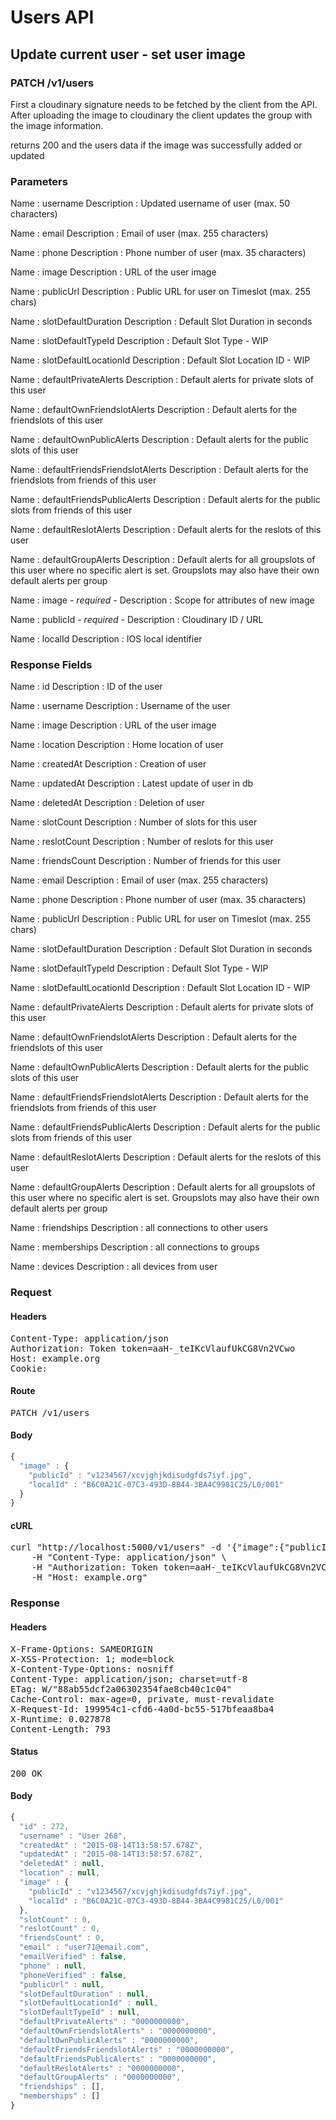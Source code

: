 # Users API

## Update current user - set user image

### PATCH /v1/users

First a cloudinary signature needs to be fetched by the client from the API. After uploading the image to cloudinary the client updates the group with the image information.

returns 200 and the users data if the image was successfully added or updated

### Parameters

Name : username
Description : Updated username of user (max. 50 characters)

Name : email
Description : Email of user (max. 255 characters)

Name : phone
Description : Phone number of user (max. 35 characters)

Name : image
Description : URL of the user image

Name : publicUrl
Description : Public URL for user on Timeslot (max. 255 chars)

Name : slotDefaultDuration
Description : Default Slot Duration in seconds

Name : slotDefaultTypeId
Description : Default Slot Type - WIP

Name : slotDefaultLocationId
Description : Default Slot Location ID - WIP

Name : defaultPrivateAlerts
Description : Default alerts for private slots of this user

Name : defaultOwnFriendslotAlerts
Description : Default alerts for the friendslots of this user

Name : defaultOwnPublicAlerts
Description : Default alerts for the public slots of this user

Name : defaultFriendsFriendslotAlerts
Description : Default alerts for the friendslots from friends of this user

Name : defaultFriendsPublicAlerts
Description : Default alerts for the public slots from friends of this user

Name : defaultReslotAlerts
Description : Default alerts for the reslots of this user

Name : defaultGroupAlerts
Description : Default alerts for all groupslots of this user where no specific alert is set. Groupslots may also have their own default alerts per group

Name : image *- required -*
Description : Scope for attributes of new image

Name : publicId *- required -*
Description : Cloudinary ID / URL

Name : localId
Description : IOS local identifier


### Response Fields

Name : id
Description : ID of the user

Name : username
Description : Username of the user

Name : image
Description : URL of the user image

Name : location
Description : Home location of user

Name : createdAt
Description : Creation of user

Name : updatedAt
Description : Latest update of user in db

Name : deletedAt
Description : Deletion of user

Name : slotCount
Description : Number of slots for this user

Name : reslotCount
Description : Number of reslots for this user

Name : friendsCount
Description : Number of friends for this user

Name : email
Description : Email of user (max. 255 characters)

Name : phone
Description : Phone number of user (max. 35 characters)

Name : publicUrl
Description : Public URL for user on Timeslot (max. 255 chars)

Name : slotDefaultDuration
Description : Default Slot Duration in seconds

Name : slotDefaultTypeId
Description : Default Slot Type - WIP

Name : slotDefaultLocationId
Description : Default Slot Location ID - WIP

Name : defaultPrivateAlerts
Description : Default alerts for private slots of this user

Name : defaultOwnFriendslotAlerts
Description : Default alerts for the friendslots of this user

Name : defaultOwnPublicAlerts
Description : Default alerts for the public slots of this user

Name : defaultFriendsFriendslotAlerts
Description : Default alerts for the friendslots from friends of this user

Name : defaultFriendsPublicAlerts
Description : Default alerts for the public slots from friends of this user

Name : defaultReslotAlerts
Description : Default alerts for the reslots of this user

Name : defaultGroupAlerts
Description : Default alerts for all groupslots of this user where no specific alert is set. Groupslots may also have their own default alerts per group

Name : friendships
Description : all connections to other users

Name : memberships
Description : all connections to groups

Name : devices
Description : all devices from user

### Request

#### Headers

<pre>Content-Type: application/json
Authorization: Token token=aaH-_teIKcVlaufUkCG8Vn2VCwo
Host: example.org
Cookie: </pre>

#### Route

<pre>PATCH /v1/users</pre>

#### Body
```javascript
{
  "image" : {
    "publicId" : "v1234567/xcvjghjkdisudgfds7iyf.jpg",
    "localId" : "B6C0A21C-07C3-493D-8B44-3BA4C9981C25/L0/001"
  }
}
```


#### cURL

<pre class="request">curl &quot;http://localhost:5000/v1/users&quot; -d &#39;{&quot;image&quot;:{&quot;publicId&quot;:&quot;v1234567/xcvjghjkdisudgfds7iyf.jpg&quot;,&quot;localId&quot;:&quot;B6C0A21C-07C3-493D-8B44-3BA4C9981C25/L0/001&quot;}}&#39; -X PATCH \
	-H &quot;Content-Type: application/json&quot; \
	-H &quot;Authorization: Token token=aaH-_teIKcVlaufUkCG8Vn2VCwo&quot; \
	-H &quot;Host: example.org&quot;</pre>

### Response

#### Headers

<pre>X-Frame-Options: SAMEORIGIN
X-XSS-Protection: 1; mode=block
X-Content-Type-Options: nosniff
Content-Type: application/json; charset=utf-8
ETag: W/&quot;88ab55dcf2a06302354fae8cb40c1c04&quot;
Cache-Control: max-age=0, private, must-revalidate
X-Request-Id: 199954c1-cfd6-4a0d-bc55-517bfeaa8ba4
X-Runtime: 0.027878
Content-Length: 793</pre>

#### Status

<pre>200 OK</pre>

#### Body

```javascript
{
  "id" : 272,
  "username" : "User 268",
  "createdAt" : "2015-08-14T13:58:57.678Z",
  "updatedAt" : "2015-08-14T13:58:57.678Z",
  "deletedAt" : null,
  "location" : null,
  "image" : {
    "publicId" : "v1234567/xcvjghjkdisudgfds7iyf.jpg",
    "localId" : "B6C0A21C-07C3-493D-8B44-3BA4C9981C25/L0/001"
  },
  "slotCount" : 0,
  "reslotCount" : 0,
  "friendsCount" : 0,
  "email" : "user71@email.com",
  "emailVerified" : false,
  "phone" : null,
  "phoneVerified" : false,
  "publicUrl" : null,
  "slotDefaultDuration" : null,
  "slotDefaultLocationId" : null,
  "slotDefaultTypeId" : null,
  "defaultPrivateAlerts" : "0000000000",
  "defaultOwnFriendslotAlerts" : "0000000000",
  "defaultOwnPublicAlerts" : "0000000000",
  "defaultFriendsFriendslotAlerts" : "0000000000",
  "defaultFriendsPublicAlerts" : "0000000000",
  "defaultReslotAlerts" : "0000000000",
  "defaultGroupAlerts" : "0000000000",
  "friendships" : [],
  "memberships" : []
}
```
